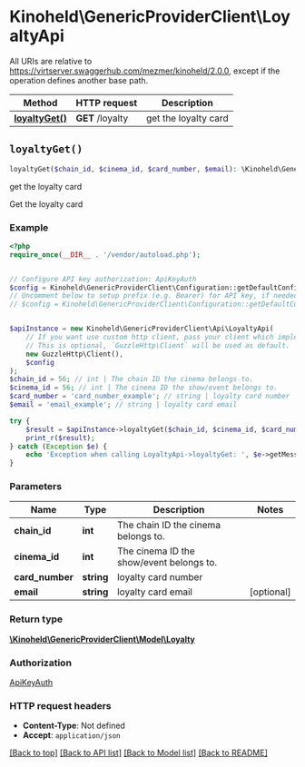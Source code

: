 # Kinoheld\GenericProviderClient\LoyaltyApi

All URIs are relative to https://virtserver.swaggerhub.com/mezmer/kinoheld/2.0.0, except if the operation defines another base path.

| Method | HTTP request | Description |
| ------------- | ------------- | ------------- |
| [**loyaltyGet()**](LoyaltyApi.md#loyaltyGet) | **GET** /loyalty | get the loyalty card |


## `loyaltyGet()`

```php
loyaltyGet($chain_id, $cinema_id, $card_number, $email): \Kinoheld\GenericProviderClient\Model\Loyalty
```

get the loyalty card

Get the loyalty card

### Example

```php
<?php
require_once(__DIR__ . '/vendor/autoload.php');


// Configure API key authorization: ApiKeyAuth
$config = Kinoheld\GenericProviderClient\Configuration::getDefaultConfiguration()->setApiKey('X-API-Key', 'YOUR_API_KEY');
// Uncomment below to setup prefix (e.g. Bearer) for API key, if needed
// $config = Kinoheld\GenericProviderClient\Configuration::getDefaultConfiguration()->setApiKeyPrefix('X-API-Key', 'Bearer');


$apiInstance = new Kinoheld\GenericProviderClient\Api\LoyaltyApi(
    // If you want use custom http client, pass your client which implements `GuzzleHttp\ClientInterface`.
    // This is optional, `GuzzleHttp\Client` will be used as default.
    new GuzzleHttp\Client(),
    $config
);
$chain_id = 56; // int | The chain ID the cinema belongs to.
$cinema_id = 56; // int | The cinema ID the show/event belongs to.
$card_number = 'card_number_example'; // string | loyalty card number
$email = 'email_example'; // string | loyalty card email

try {
    $result = $apiInstance->loyaltyGet($chain_id, $cinema_id, $card_number, $email);
    print_r($result);
} catch (Exception $e) {
    echo 'Exception when calling LoyaltyApi->loyaltyGet: ', $e->getMessage(), PHP_EOL;
}
```

### Parameters

| Name | Type | Description  | Notes |
| ------------- | ------------- | ------------- | ------------- |
| **chain_id** | **int**| The chain ID the cinema belongs to. | |
| **cinema_id** | **int**| The cinema ID the show/event belongs to. | |
| **card_number** | **string**| loyalty card number | |
| **email** | **string**| loyalty card email | [optional] |

### Return type

[**\Kinoheld\GenericProviderClient\Model\Loyalty**](../Model/Loyalty.md)

### Authorization

[ApiKeyAuth](../../README.md#ApiKeyAuth)

### HTTP request headers

- **Content-Type**: Not defined
- **Accept**: `application/json`

[[Back to top]](#) [[Back to API list]](../../README.md#endpoints)
[[Back to Model list]](../../README.md#models)
[[Back to README]](../../README.md)
